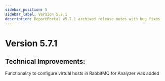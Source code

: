 ```yaml
---
sidebar_position: 5
sidebar_label: Version 5.7.1
description: ReportPortal v5.7.1 archived release notes with bug fixes and enhanced test automation reporting tools stability.
---
```


# Version 5.7.1

## Technical Improvements:
Functionality to configure virtual hosts in RabbitMQ for Analyzer was added

